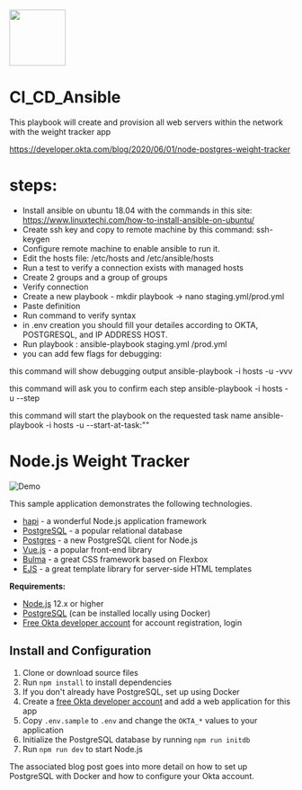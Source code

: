#  <img src="https://avatars.githubusercontent.com/u/1507452?s=200&v=4" width="100" height="100"/> 
# CI_CD_Ansible 


This playbook will create and provision all web servers within the network with the weight tracker app

https://developer.okta.com/blog/2020/06/01/node-postgres-weight-tracker

# steps:

* Install ansible on ubuntu 18.04 with the commands in this site: https://www.linuxtechi.com/how-to-install-ansible-on-ubuntu/
* Create ssh key and copy to remote machine by this command: ssh-keygen
* Configure remote machine to enable ansible to run it.
* Edit the hosts file: /etc/hosts and /etc/ansible/hosts
* Run a test to verify a connection exists with managed hosts
* Create 2 groups and a group of groups
* Verify connection
* Create a new playbook - mkdir playbook -> nano staging.yml/prod.yml
* Paste definition
* Run command to verify syntax
* in .env creation you should fill your detailes according to OKTA, POSTGRESQL, and IP ADDRESS HOST.
* Run playbook : ansible-playbook staging.yml /prod.yml
* you can add few flags for debugging: </br>

this command will show debugging output ansible-playbook -i hosts <location of the hosts> <location of playbook> -u <username> -vvv

this command will ask you to confirm each step ansible-playbook -i hosts <location of the hosts> <location of playbook> -u <username> --step

this command will start the playbook on the requested task name ansible-playbook -i hosts <location of the hosts> <location of playbook> -u <username> --start-at-task:"<name of the task>"



# Node.js Weight Tracker

![Demo](docs/build-weight-tracker-app-demo.gif)

This sample application demonstrates the following technologies.

* [hapi](https://hapi.dev) - a wonderful Node.js application framework
* [PostgreSQL](https://www.postgresql.org/) - a popular relational database
* [Postgres](https://github.com/porsager/postgres) - a new PostgreSQL client for Node.js
* [Vue.js](https://vuejs.org/) - a popular front-end library
* [Bulma](https://bulma.io/) - a great CSS framework based on Flexbox
* [EJS](https://ejs.co/) - a great template library for server-side HTML templates

**Requirements:**

* [Node.js](https://nodejs.org/) 12.x or higher
* [PostgreSQL](https://www.postgresql.org/) (can be installed locally using Docker)
* [Free Okta developer account](https://developer.okta.com/) for account registration, login

## Install and Configuration

1. Clone or download source files
1. Run `npm install` to install dependencies
1. If you don't already have PostgreSQL, set up using Docker
1. Create a [free Okta developer account](https://developer.okta.com/) and add a web application for this app
1. Copy `.env.sample` to `.env` and change the `OKTA_*` values to your application
1. Initialize the PostgreSQL database by running `npm run initdb`
1. Run `npm run dev` to start Node.js

The associated blog post goes into more detail on how to set up PostgreSQL with Docker and how to configure your Okta account.

